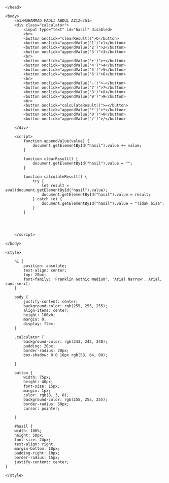 
<html lang="en">
    <head>
        <meta charset="UTF-8">
        <meta name="viewport" content="width=device-width, initial-scale=1.0">
        <title>KALKULATOR WPFK</title>
       
    </head>

    <body>
        <h1>MUHAMMAD FADLI ABDUL AZIZ</h1>
        <div class="calculator">
            <input type="text" id="hasil" disabled>
            <br>
            <button onclick="clearResult()">C</button>
            <button onclick="appendValue('1')">1</button>
            <button onclick="appendValue('2')">2</button>
            <button onclick="appendValue('3')">3</button>
            <br>
            <button onclick="appendValue('+')">+</button>
            <button onclick="appendValue('4')">4</button>
            <button onclick="appendValue('5')">5</button>
            <button onclick="appendValue('6')">6</button>
            <br>
            <button onclick="appendValue('-')">-</button>
            <button onclick="appendValue('7')">7</button>   
            <button onclick="appendValue('8')">8</button>
            <button onclick="appendValue('9')">9</button>
            <br>
            <button onclick="calculateResult()">=</button>
            <button onclick="appendValue('*')">*</button>
            <button onclick="appendValue('0')">0</button>
            <button onclick="appendValue('/')">/</button>

        </div>

        <script>
            function appendValue(value) {
                document.getElementById("hasil").value += value;
            }

            function clearResult() {
                document.getElementById("hasil").value = "";
            }

            function calculateResult() {
                try {
                    let result = eval(document.getElementById("hasil").value);
                    document.getElementById("hasil").value = result;
                } catch (e) {
                    document.getElementById("hasil").value = "Tidak bisa";
                } 
            }
            

           
            
        </script>

    </body>

    <style>

        h1 {
            position: absolute;
            text-align: center;
            top: 20px;
            font-family: 'Franklin Gothic Medium', 'Arial Narrow', Arial, sans-serif;
        }

        body {
            justify-content: center;
            background-color: rgb(255, 255, 255);
            align-items: center;
            height: 100vh;
            margin: 0;
            display: flex;
        }

        .calculator {
            background-color: rgb(243, 242, 240);
            padding: 20px;
            border-radius: 20px;
            box-shadow: 0 0 10px rgb(58, 64, 80);

        }

        button {
            width: 75px;
            height: 40px;
            font-size: 15px;
            margin: 1px;
            color: rgb(8, 3, 0);
            background-color: rgb(255, 255, 255);
            border-radius: 50px;
            cursor: pointer;
             
        }   

        #hasil {
        width: 100%;
        height: 50px;
        font-size: 24px;
        text-align: right;
        margin-bottom: 10px;
        padding-right: 10px;
        border-radius: 15px;
        justify-content: center;
    }

    </style>
    
</html>
